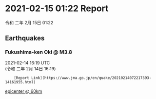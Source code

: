 # 2021-02-15 01:22 Report
令和 二年 2月 15日 01:22

## Earthquakes
### Fukushima-ken Oki @ M3.8
2021-02-14 16:19 UTC  
        (令和 二年 2月 14日 16:19)
  
        [Report Link](https://www.jma.go.jp/en/quake/20210214072217393-14161955.html)  
[epicenter @ 60km](https://www.google.com/maps/place/37°36'00%22+141°36'00%22/@37.6,141.6,17z/data=!3m1!4b1!4m5!3m4!1s0x0:0x0!8m2!3d37.6!4d141.6)